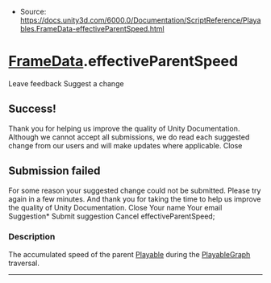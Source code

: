 * Source: https://docs.unity3d.com/6000.0/Documentation/ScriptReference/Playables.FrameData-effectiveParentSpeed.html

#  [FrameData](https://docs.unity3d.com/6000.0/Documentation/ScriptReference/Playables.FrameData.html).effectiveParentSpeed
Leave feedback
Suggest a change
## Success!
Thank you for helping us improve the quality of Unity Documentation. Although we cannot accept all submissions, we do read each suggested change from our users and will make updates where applicable.
Close
## Submission failed
For some reason your suggested change could not be submitted. Please <a>try again</a> in a few minutes. And thank you for taking the time to help us improve the quality of Unity Documentation.
Close
Your name Your email Suggestion* Submit suggestion
Cancel
effectiveParentSpeed; 
### Description
The accumulated speed of the parent [Playable](https://docs.unity3d.com/6000.0/Documentation/ScriptReference/Playables.Playable.html) during the [PlayableGraph](https://docs.unity3d.com/6000.0/Documentation/ScriptReference/Playables.PlayableGraph.html) traversal.
* * *
